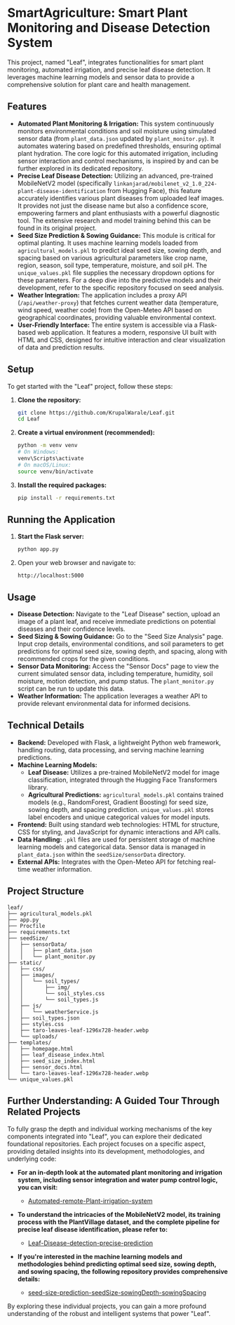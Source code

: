 # SmartAgriculture: Smart Plant Monitoring and Disease Detection System

This project, named "Leaf", integrates functionalities for smart plant monitoring, automated irrigation, and precise leaf disease detection. It leverages machine learning models and sensor data to provide a comprehensive solution for plant care and health management.

## Features

*   **Automated Plant Monitoring & Irrigation:** This system continuously monitors environmental conditions and soil moisture using simulated sensor data (from `plant_data.json` updated by `plant_monitor.py`). It automates watering based on predefined thresholds, ensuring optimal plant hydration. The core logic for this automated irrigation, including sensor interaction and control mechanisms, is inspired by and can be further explored in its dedicated repository.
*   **Precise Leaf Disease Detection:** Utilizing an advanced, pre-trained MobileNetV2 model (specifically `linkanjarad/mobilenet_v2_1.0_224-plant-disease-identification` from Hugging Face), this feature accurately identifies various plant diseases from uploaded leaf images. It provides not just the disease name but also a confidence score, empowering farmers and plant enthusiasts with a powerful diagnostic tool. The extensive research and model training behind this can be found in its original project.
*   **Seed Size Prediction & Sowing Guidance:** This module is critical for optimal planting. It uses machine learning models loaded from `agricultural_models.pkl` to predict ideal seed size, sowing depth, and spacing based on various agricultural parameters like crop name, region, season, soil type, temperature, moisture, and soil pH. The `unique_values.pkl` file supplies the necessary dropdown options for these parameters. For a deep dive into the predictive models and their development, refer to the specific repository focused on seed analysis.
*   **Weather Integration:** The application includes a proxy API (`/api/weather-proxy`) that fetches current weather data (temperature, wind speed, weather code) from the Open-Meteo API based on geographical coordinates, providing valuable environmental context.
*   **User-Friendly Interface:** The entire system is accessible via a Flask-based web application. It features a modern, responsive UI built with HTML and CSS, designed for intuitive interaction and clear visualization of data and prediction results.

## Setup

To get started with the "Leaf" project, follow these steps:

1.  **Clone the repository:**

    ```bash
    git clone https://github.com/KrupalWarale/Leaf.git
    cd Leaf
    ```

2.  **Create a virtual environment (recommended):**

    ```bash
    python -m venv venv
    # On Windows:
    venv\Scripts\activate
    # On macOS/Linux:
    source venv/bin/activate
    ```

3.  **Install the required packages:**

    ```bash
    pip install -r requirements.txt
    ```

## Running the Application

1.  **Start the Flask server:**

    ```bash
    python app.py
    ```

2.  Open your web browser and navigate to:

    ```
    http://localhost:5000
    ```

## Usage

*   **Disease Detection:** Navigate to the "Leaf Disease" section, upload an image of a plant leaf, and receive immediate predictions on potential diseases and their confidence levels.
*   **Seed Sizing & Sowing Guidance:** Go to the "Seed Size Analysis" page. Input crop details, environmental conditions, and soil parameters to get predictions for optimal seed size, sowing depth, and spacing, along with recommended crops for the given conditions.
*   **Sensor Data Monitoring:** Access the "Sensor Docs" page to view the current simulated sensor data, including temperature, humidity, soil moisture, motion detection, and pump status. The `plant_monitor.py` script can be run to update this data.
*   **Weather Information:** The application leverages a weather API to provide relevant environmental data for informed decisions.

## Technical Details

*   **Backend:** Developed with Flask, a lightweight Python web framework, handling routing, data processing, and serving machine learning predictions.
*   **Machine Learning Models:**
    *   **Leaf Disease:** Utilizes a pre-trained MobileNetV2 model for image classification, integrated through the Hugging Face Transformers library.
    *   **Agricultural Predictions:** `agricultural_models.pkl` contains trained models (e.g., RandomForest, Gradient Boosting) for seed size, sowing depth, and spacing prediction. `unique_values.pkl` stores label encoders and unique categorical values for model inputs.
*   **Frontend:** Built using standard web technologies: HTML for structure, CSS for styling, and JavaScript for dynamic interactions and API calls.
*   **Data Handling:** `.pkl` files are used for persistent storage of machine learning models and categorical data. Sensor data is managed in `plant_data.json` within the `seedSize/sensorData` directory.
*   **External APIs:** Integrates with the Open-Meteo API for fetching real-time weather information.

## Project Structure

```
leaf/
├── agricultural_models.pkl
├── app.py
├── Procfile
├── requirements.txt
├── seedSize/
│   ├── sensorData/
│   │   ├── plant_data.json
│   │   └── plant_monitor.py
├── static/
│   ├── css/
│   ├── images/
│   │   └── soil_types/
│   │       ├── img/
│   │       └── soil_styles.css
│   │       └── soil_types.js
│   ├── js/
│   │   └── weatherService.js
│   ├── soil_types.json
│   ├── styles.css
│   ├── taro-leaves-leaf-1296x728-header.webp
│   └── uploads/
├── templates/
│   ├── homepage.html
│   ├── leaf_disease_index.html
│   ├── seed_size_index.html
│   ├── sensor_docs.html
│   └── taro-leaves-leaf-1296x728-header.webp
└── unique_values.pkl
```

## Further Understanding: A Guided Tour Through Related Projects

To fully grasp the depth and individual working mechanisms of the key components integrated into "Leaf", you can explore their dedicated foundational repositories. Each project focuses on a specific aspect, providing detailed insights into its development, methodologies, and underlying code:

*   **For an in-depth look at the automated plant monitoring and irrigation system, including sensor integration and water pump control logic, you can visit:**
    *   [Automated-remote-Plant-irrigation-system](https://github.com/KrupalWarale/Automated-remote-Plant-irrigation-system)

*   **To understand the intricacies of the MobileNetV2 model, its training process with the PlantVillage dataset, and the complete pipeline for precise leaf disease identification, please refer to:**
    *   [Leaf-Disease-detection-precise-prediction](https://github.com/KrupalWarale/Leaf-Disease-detection-precise-prediction)

*   **If you're interested in the machine learning models and methodologies behind predicting optimal seed size, sowing depth, and sowing spacing, the following repository provides comprehensive details:**
    *   [seed-size-prediction-seedSize-sowingDepth-sowingSpacing](https://github.com/KrupalWarale/seed-size-prediction-seedSize-sowingDepth-sowingSpacing)

By exploring these individual projects, you can gain a more profound understanding of the robust and intelligent systems that power "Leaf". 